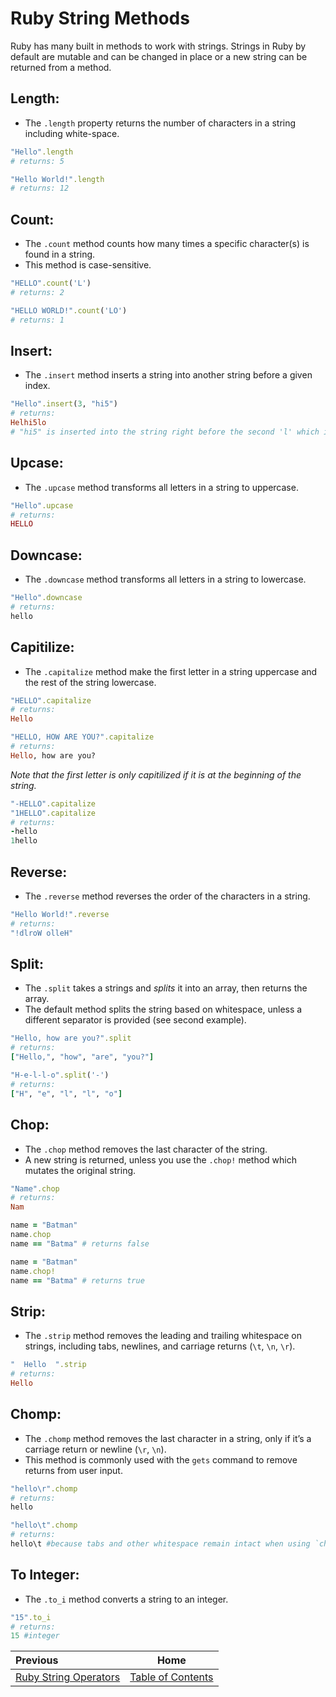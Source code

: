 # Ruby String Methods

Ruby has many built in methods to work with strings. Strings in Ruby by default are mutable and can be changed in place or a new string can be returned from a method.

## Length:

- The `.length` property returns the number of characters in a string including white-space.

```ruby
"Hello".length
# returns: 5
```

```ruby
"Hello World!".length
# returns: 12
```

## Count:

- The `.count` method counts how many times a specific character(s) is found in a string.
- This method is case-sensitive.

```ruby
"HELLO".count('L')  
# returns: 2
```

```ruby
"HELLO WORLD!".count('LO')  
# returns: 1
```

## Insert:

- The `.insert` method inserts a string into another string before a given index.

```ruby
"Hello".insert(3, "hi5")
# returns:
Helhi5lo
# "hi5" is inserted into the string right before the second 'l' which is at index 3
```

## Upcase:

- The `.upcase` method transforms all letters in a string to uppercase.

```ruby
"Hello".upcase
# returns:
HELLO
```

## Downcase:

- The `.downcase` method transforms all letters in a string to lowercase.

```ruby
"Hello".downcase
# returns:
hello
```

## Capitilize:

- The `.capitalize` method make the first letter in a string uppercase and the rest of the string lowercase.

```ruby
"HELLO".capitalize
# returns:
Hello
```

```ruby
"HELLO, HOW ARE YOU?".capitalize
# returns:
Hello, how are you?
```

_Note that the first letter is only capitilized if it is at the beginning of the string._

```ruby
"-HELLO".capitalize
"1HELLO".capitalize
# returns:
-hello
1hello
```

## Reverse:

- The `.reverse` method reverses the order of the characters in a string.

```ruby
"Hello World!".reverse
# returns:
"!dlroW olleH"
```

## Split:

- The `.split` takes a strings and _splits_ it into an array, then returns the array.
- The default method splits the string based on whitespace, unless a different separator is provided (see second example).

```ruby
"Hello, how are you?".split
# returns:
["Hello,", "how", "are", "you?"]
```

```ruby
"H-e-l-l-o".split('-')
# returns:
["H", "e", "l", "l", "o"]
```

## Chop:

- The `.chop` method removes the last character of the string.
- A new string is returned, unless you use the `.chop!` method which mutates the original string.

```ruby
"Name".chop
# returns:
Nam
```

```ruby
name = "Batman"
name.chop
name == "Batma" # returns false
```

```ruby
name = "Batman"
name.chop!
name == "Batma" # returns true
```

## Strip:

- The `.strip` method removes the leading and trailing whitespace on strings, including tabs, newlines, and carriage returns (`\t`, `\n`, `\r`).

```ruby
"  Hello  ".strip
# returns:
Hello
```

## Chomp:

- The `.chomp` method removes the last character in a string, only if it’s a carriage return or newline (`\r`, `\n`).
- This method is commonly used with the `gets` command to remove returns from user input.

```ruby
"hello\r".chomp
# returns:
hello
```
```ruby
"hello\t".chomp
# returns:
hello\t #because tabs and other whitespace remain intact when using `chomp`
```

## To Integer:

- The `.to_i` method converts a string to an integer.

```ruby
"15".to_i
# returns:
15 #integer
```

| Previous | Home |
| :---         |     :---:      |
| [Ruby String Operators](Ruby-Strings-Operators)   | [Table of Contents](Ruby-Strings)     |
